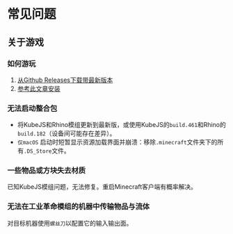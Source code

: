 # 常见问题

## 关于游戏

### 如何游玩
1. [从Github Releases下载带最新版本](https://github.com/JieningYu/Cabricality/releases)
2. [参考此文章安装](https://docs.modrinth.com/docs/modpacks/playing_modpacks/)

### 无法启动整合包
- 将KubeJS和Rhino模组更新到最新版，或使用KubeJS的`build.461`和Rhino的`build.182`（设备间可能存在差异）。
- `仅macOS` 启动时短暂显示资源加载界面并崩溃：移除`.minecraft`文件夹下的所有`.DS_Store`文件。

### 一些物品或方块失去材质
已知KubeJS模组问题，无法修复。重启Minecraft客户端有概率解决。

### 无法在工业革命模组的机器中传输物品与流体

对目标机器使用`螺丝刀`以配置它的输入输出面。